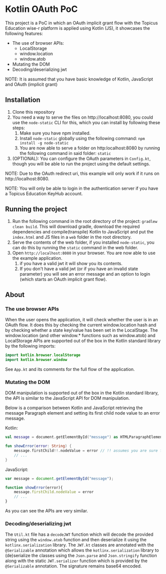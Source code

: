 # Kotlin OAuth PoC
This  project is a PoC in which an OAuth implicit grant flow with the Topicus Education wise-r platform is applied using Kotlin (JS), it showcases the following features:
* The use of browser APIs:
    * LocalStorage
    * window.location
    * window.atob
* Mutating the DOM
* Decoding/deserializing jwt

NOTE: It is assumed that you have basic knowledge of Kotlin, JavaScript and OAuth (implicit grant)

## Installation
1. Clone this repository
2. You need a way to serve the files on http://localhost:8080, you could use the `node-static` CLI for this, which you can install by following these steps:
    1. Make sure you have npm installed.
    2. Install `node-static` globally using the following command: `npm install -g node-static`
    3. You are now able to serve a folder on http:localhost:8080 by running the following command in said folder: `static`
3. (OPTIONAL): You can configure the OAuth parameters in `Config.kt`, though you will be able to run the project using the default settings.

NOTE: Due to the OAuth redirect uri, this example will only work if it runs on http://localhost:8080.

NOTE: You will only be able to login in the authentication server if you have a Topicus Education KeyHub account.

## Running the project
1. Run the following command in the root directory of the project: `gradlew clean build`. 
This will download gradle, download the required dependencies and compile(transpile) Kotlin to JavaScript 
and put the `index.html` and JS files in a `web` folder in the root directory.
2. Serve the contents of the web folder, if you installed `node-static`, you can do this by running the `static` command in the web folder.
3. Open `http://localhost:8080` in your browser. You are now able to use the example application. 
    1. if you have a valid jwt it will show you its contents. 
    2. If you don't have a valid jwt (or if you have an invalid state parameter) you will see an error message and an option to login (which starts an OAuth implicit grant flow).
    
## About

### The use browser APIs
When the user opens the application, it will check whether the user is in an OAuth flow. 
It does this by checking the current window.location hash and by checking whether a state key/value has been set in the LocalStage.
The window.location (and other window.* functions such as window.atob) and LocalStorage APIs are supported out of the box in the Kotlin standard library by the following imports:
```kotlin
import kotlin.browser.localStorage
import kotlin.browser.window
```
See `App.kt` and its comments for the full flow of the application.

### Mutating the DOM
DOM manipulation is supported out of the box in the Kotlin standard library, the API is similar to the JavaScript API for DOM manipulation.

Below is a comparison between Kotlin and JavaScript retrieving the message Paragraph element and setting its first child node value to an error message.

Kotlin:
```kotlin
val message = document.getElementById("message") as HTMLParagraphElement

fun showError(error: String) {
    message.firstChild!!.nodeValue = error // !! assumes you are sure firstChild doesn't return null.
    // ...
}
```

JavaScript:
```javascript
var message = document.getElementById("message");

function showError(error){
    message.firstChild.nodeValue = error
    // ...
}
```

As you can see the APIs are very similar. 

### Decoding/deserializing jwt
The `Util.kt` file has a `decodeJWT` function which will decode the provided string using the `window.atob` function and then deserialize it using the `kotlinx.serialization` library.
The `JWT.kt` classes are annotated with the `@Serializable` annotation which allows the `kotlinx.serialization` library to (de)serialize the classes using the `Json.parse` and `Json.stringify` function along with the static `JWT.serializer` function which is provided by the `@Serializable` annotation.
The signature remains base64 encoded.


